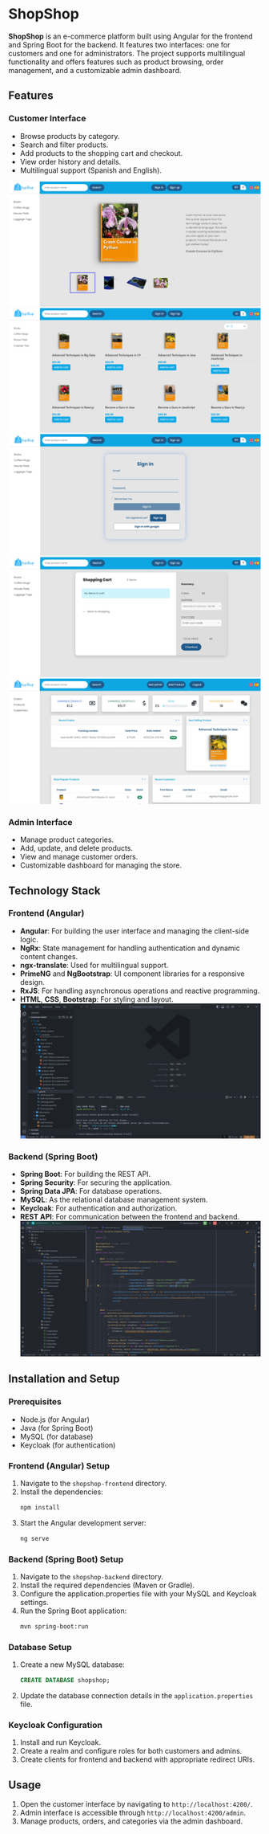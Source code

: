 # ShopShop

**ShopShop** is an e-commerce platform built using Angular for the frontend and Spring Boot for the backend. It features two interfaces: one for customers and one for administrators. The project supports multilingual functionality and offers features such as product browsing, order management, and a customizable admin dashboard.

## Features

### Customer Interface
- Browse products by category.
- Search and filter products.
- Add products to the shopping cart and checkout.
- View order history and details.
- Multilingual support (Spanish and English).

![home](https://github.com/WalidChrif/shopshop-front/blob/86651cb531a7e1c21fcbf58bb2863ed69e4f4b6a/src/assets/images/screenshots/shopshop-screenshots-1.jpeg)
![products-list](https://github.com/WalidChrif/shopshop-front/blob/04667c565f3942e3029a5b770459c4f9757e4dcb/src/assets/images/screenshots/shopshop-screenshots-2.png)
![sign in](https://github.com/WalidChrif/shopshop-front/blob/04667c565f3942e3029a5b770459c4f9757e4dcb/src/assets/images/screenshots/shopshop-screenshots-3.jpeg)
![shopping cart](https://github.com/WalidChrif/shopshop-front/blob/04667c565f3942e3029a5b770459c4f9757e4dcb/src/assets/images/screenshots/shopshop-screenshots-4.jpeg)
![admin](https://github.com/WalidChrif/shopshop-front/blob/04667c565f3942e3029a5b770459c4f9757e4dcb/src/assets/images/screenshots/shopshop-screenshots-5.jpeg)


### Admin Interface
- Manage product categories.
- Add, update, and delete products.
- View and manage customer orders.
- Customizable dashboard for managing the store.

## Technology Stack

### Frontend (Angular)
- **Angular**: For building the user interface and managing the client-side logic.
- **NgRx**: State management for handling authentication and dynamic content changes.
- **ngx-translate**: Used for multilingual support.
- **PrimeNG** and **NgBootstrap**: UI component libraries for a responsive design.
- **RxJS**: For handling asynchronous operations and reactive programming.
- **HTML**, **CSS**, **Bootstrap**: For styling and layout.
![angular](https://github.com/WalidChrif/shopshop-front/blob/04667c565f3942e3029a5b770459c4f9757e4dcb/src/assets/images/screenshots/shopshop-screenshots-7.png)

### Backend (Spring Boot)
- **Spring Boot**: For building the REST API.
- **Spring Security**: For securing the application.
- **Spring Data JPA**: For database operations.
- **MySQL**: As the relational database management system.
- **Keycloak**: For authentication and authorization.
- **REST API**: For communication between the frontend and backend.
![springboot](https://github.com/WalidChrif/shopshop-front/blob/04667c565f3942e3029a5b770459c4f9757e4dcb/src/assets/images/screenshots/shopshop-screenshots-6.png)

## Installation and Setup

### Prerequisites
- Node.js (for Angular)
- Java (for Spring Boot)
- MySQL (for database)
- Keycloak (for authentication)

### Frontend (Angular) Setup

1. Navigate to the `shopshop-frontend` directory.
2. Install the dependencies:
   ```bash
   npm install
   ```
3. Start the Angular development server:
   ```bash
   ng serve
   ```

### Backend (Spring Boot) Setup

1. Navigate to the `shopshop-backend` directory.
2. Install the required dependencies (Maven or Gradle).
3. Configure the application.properties file with your MySQL and Keycloak settings.
4. Run the Spring Boot application:
   ```bash
   mvn spring-boot:run
   ```

### Database Setup

1. Create a new MySQL database:
   ```sql
   CREATE DATABASE shopshop;
   ```
2. Update the database connection details in the `application.properties` file.

### Keycloak Configuration

1. Install and run Keycloak.
2. Create a realm and configure roles for both customers and admins.
3. Create clients for frontend and backend with appropriate redirect URIs.

## Usage

1. Open the customer interface by navigating to `http://localhost:4200/`.
2. Admin interface is accessible through `http://localhost:4200/admin`.
3. Manage products, orders, and categories via the admin dashboard.
